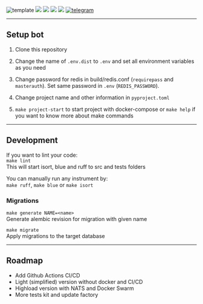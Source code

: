 ![template](https://user-images.githubusercontent.com/35528949/212500045-feb51ec0-e26a-45a6-bc8c-75d01379faf9.png)
![](https://img.shields.io/badge/version-0.2.0%20-brightgreen)
![](https://img.shields.io/github/license/MassonNN/masson-aiogram-template)
![](https://img.shields.io/github/forks/MassonNn/masson-aiogram-template)
![](https://img.shields.io/github/stars/MassonNn/masson-aiogram-template?style=flat-square)
[![telegram](https://img.shields.io/badge/Telegram-Join-blue)](https://t.me/massonnn_yt)

---
## Setup bot

1. Clone this repository

2. Change the name of `.env.dist` to `.env` and set all environment variables as you need

3. Change password for redis in build/redis.conf (`requirepass` and `masterauth`). Set same password in `.env` 
   (`REDIS_PASSWORD`).

4. Change project name and other information in `pyproject.toml`

5. `make project-start` to start project with docker-compose or `make help` if you want to know more about make commands

---
## Development

If you want to lint your code: \
```make lint``` \
This will start isort, blue and ruff to src and tests folders

You can manually run any instrument by: \
`make ruff`, `make blue` or `make isort`

### Migrations
`make generate NAME=<name>` \
Generate alembic revision for migration with given name

`make migrate` \
Apply migrations to the target database

---
## Roadmap

- Add Github Actions CI/CD
- Light (simplified) version without docker and CI/CD
- Highload version with NATS and Docker Swarm
- More tests kit and update factory

